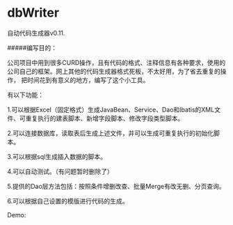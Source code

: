# dbWriter

自动代码生成器v0.11.

#####编写目的：

公司项目中用到很多CURD操作，且有代码的格式、注释信息有各种要求，使用的公司自己的框架。网上其他的代码生成器格式死板，不太好用，为了省去重复的操作，
把时间花到有意义的地方，编写了这个小工具。

有以下功能：

1.可以根据Excel（固定格式）生成JavaBean、Service、Dao和Ibatis的XML文件、可重复执行的建表脚本、新增字段脚本、修改字段类型脚本。

2.可以连接数据库，读取表后生成上述文件，并可以生成可重复执行的初始化脚本。

3.可以根据sql生成插入数据的脚本。

4.可以自动测试。（有问题暂时删除了）

5.提供的Dao层方法包括：按照条件增删改查、批量Merge有改无删、分页查询。

6.可以根据自己设置的模版进行代码的生成。

Demo:


